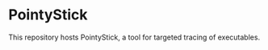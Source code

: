 PointyStick
===========

This repository hosts PointyStick, a tool for targeted tracing of executables.
